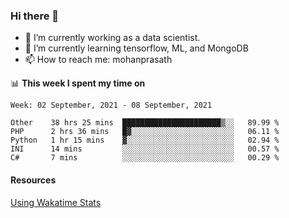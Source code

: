 ### Hi there 👋

- 🔭 I’m currently working as a data scientist.
- 🌱 I’m currently learning tensorflow, ML, and MongoDB
- 📫 How to reach me: mohanprasath

📊 **This week I spent my time on**
<!--START_SECTION:waka-->
```text
Week: 02 September, 2021 - 08 September, 2021

Other    38 hrs 25 mins  ██████████████████████▒░░   89.99 % 
PHP      2 hrs 36 mins   █▓░░░░░░░░░░░░░░░░░░░░░░░   06.11 % 
Python   1 hr 15 mins    ▓░░░░░░░░░░░░░░░░░░░░░░░░   02.94 % 
INI      14 mins         ░░░░░░░░░░░░░░░░░░░░░░░░░   00.57 % 
C#       7 mins          ░░░░░░░░░░░░░░░░░░░░░░░░░   00.29 % 
```
<!--END_SECTION:waka-->

#### Resources
[Using Wakatime Stats](https://github.com/marketplace/actions/waka-readme)
